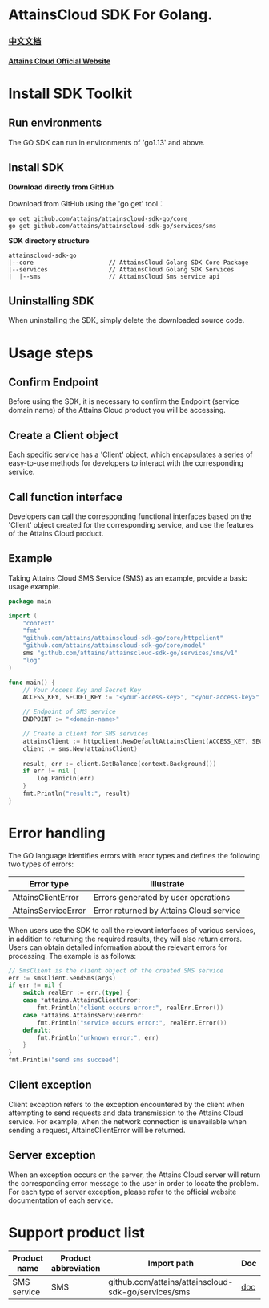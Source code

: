 # AttainsCloud SDK For Golang.

### [中文文档](README_zh-CN.md)
#### [Attains Cloud Official Website](https://cloud.attains.cn?utm_source=github)


# Install SDK Toolkit

## Run environments

The GO SDK can run in environments of 'go1.13' and above.

## Install SDK

**Download directly from GitHub**

Download from GitHub using the 'go get' tool：

```shell
go get github.com/attains/attainscloud-sdk-go/core
go get github.com/attains/attainscloud-sdk-go/services/sms
```

**SDK directory structure**

```text
attainscloud-sdk-go
|--core                     // AttainsCloud Golang SDK Core Package
|--services                 // AttainsCloud Golang SDK Services
|  |--sms                   // AttainsCloud Sms service api
```

## Uninstalling SDK

When uninstalling the SDK, simply delete the downloaded source code.


# Usage steps

## Confirm Endpoint

Before using the SDK, it is necessary to confirm the Endpoint (service domain name) of the Attains Cloud product you will be accessing.

## Create a Client object

Each specific service has a 'Client' object, which encapsulates a series of easy-to-use methods for developers to interact with the corresponding service.

## Call function interface

Developers can call the corresponding functional interfaces based on the 'Client' object created for the corresponding service, and use the features of the Attains Cloud product.

## Example

Taking Attains Cloud SMS Service (SMS) as an example, provide a basic usage example.

```go
package main

import (
    "context"
    "fmt"
    "github.com/attains/attainscloud-sdk-go/core/httpclient"
    "github.com/attains/attainscloud-sdk-go/core/model"
    sms "github.com/attains/attainscloud-sdk-go/services/sms/v1"
    "log"
)

func main() {
	// Your Access Key and Secret Key 
	ACCESS_KEY, SECRET_KEY := "<your-access-key>", "<your-access-key>"

	// Endpoint of SMS service
	ENDPOINT := "<domain-name>"

	// Create a client for SMS services 
	attainsClient := httpclient.NewDefaultAttainsClient(ACCESS_KEY, SECRET_KEY, ENDPOINT)
	client := sms.New(attainsClient)
	
	result, err := client.GetBalance(context.Background())
	if err != nil {
		log.Panicln(err)
	}
	fmt.Println("result:", result)
}
```

# Error handling

The GO language identifies errors with error types and defines the following two types of errors:

Error type        |  Illustrate
----------------|-------------------
AttainsClientError  | Errors generated by user operations
AttainsServiceError | Error returned by Attains Cloud service

When users use the SDK to call the relevant interfaces of various services, in addition to returning the required results, they will also return errors. Users can obtain detailed information about the relevant errors for processing. The example is as follows:

```go
// SmsClient is the client object of the created SMS service
err := smsClient.SendSms(args)
if err != nil {
	switch realErr := err.(type) {
	case *attains.AttainsClientError:
		fmt.Println("client occurs error:", realErr.Error())
	case *attains.AttainsServiceError:
		fmt.Println("service occurs error:", realErr.Error())
	default:
		fmt.Println("unknown error:", err)
	}
}
fmt.Println("send sms succeed")
```

## Client exception

Client exception refers to the exception encountered by the client when attempting to send requests and data transmission to the Attains Cloud service. For example, when the network connection is unavailable when sending a request, AttainsClientError will be returned.

## Server exception

When an exception occurs on the server, the Attains Cloud server will return the corresponding error message to the user in order to locate the problem. For each type of server exception, please refer to the official website documentation of each service.

# Support product list

Product name   | Product abbreviation      | Import path                                  | Doc                    |                                            
-----------|-----------|----------------------------------------------|------------------------|
SMS service | SMS       | github.com/attains/attainscloud-sdk-go/services/sms | [doc](services/sms/README.md) |
